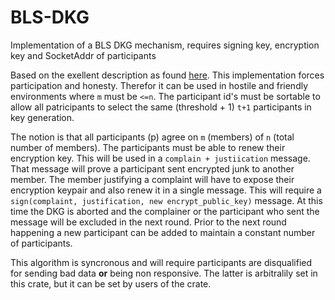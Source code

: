 # BLS-DKG
Implementation of a BLS DKG mechanism, requires signing key, encryption key and SocketAddr of participants 

Based on the exellent description as found [here](https://github.com/dashpay/dips/blob/master/dip-0006/bls_m-of-n_threshold_scheme_and_dkg.md#distributed-key-generation-dkg-protocol). This implementation forces participation and honesty. Therefor it can be used in hostile and friendly environments where `m` must be `<=n`. The participant id's must be sortable to allow all patricipants to select the same (threshold + 1) `t+1` participants in key generation. 

The notion is that all participants (p) agree on `m` (members) of `n` (total number of members). The participants must be able to renew their encryption key. This will be used in a `complain + justiication` message. That message will prove a participant sent encrypted junk to another member. The member justifying a complaint will have to expose their encryption keypair and also renew it in a single message. This will require a `sign(complaint, justification, new encrypt_public_key)` message. At this time the DKG is aborted and the complainer or the participant who sent the message will be excluded in the next round. Prior to the next round happening a new participant can be added to maintain a constant number of participants. 

This algorithm is syncronous and will require participants are disqualified for sending bad data **or** being non responsive. The latter is arbitralily set in this crate, but it can be set by users of the crate.



